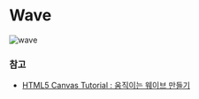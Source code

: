 # Wave

![wave](./wave.gif)

### 참고

- [HTML5 Canvas Tutorial : 움직이는 웨이브 만들기](https://youtu.be/LLfhY4eVwDY)
